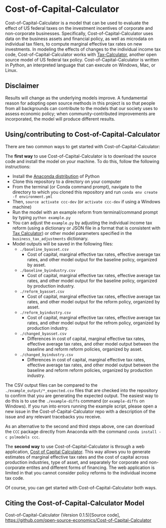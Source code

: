 # Cost-of-Capital-Calculator
Cost-of-Capital-Calculator is a model that can be used to evaluate the effect of US federal taxes on the investment incentives of corporate and non-corporate businesses.  Specifically, Cost-of-Capital-Calculator uses data on the business assets and financial policy, as well as microdata on individual tax filers, to compute marginal effective tax rates on new investments.  In modeling the effects of changes to the individual income tax code, Cost-of-Capital-Calculator works with [Tax-Calculator](https://github.com/open-source-economics/tax-calculator), another open source model of US federal tax policy.  Cost-of-Capital-Calculator is written in Python, an interpreted language that can execute on Windows, Mac, or Linux.

## Disclaimer
Results will change as the underlying models improve. A fundamental reason for adopting open source methods in this project is so that people from all backgrounds can contribute to the models that our society uses to assess economic policy; when community-contributed improvements are incorporated, the model will produce different results.


## Using/contributing to Cost-of-Capital-Calculator

There are two common ways to get started with Cost-of-Capital-Calculator:

The **first way** to use Cost-of-Capital-Calculator is to download the source code and install the model on your machine.  To do this, follow the following instructions:
* Install the [Anaconda distribution](https://www.anaconda.com/distribution/) of Python
* Clone this repository to a directory on your computer
* From the terminal (or Conda command prompt), navigate to the directory to which you cloned this repository and run `conda env create -f environment.yml`
* Then, `source activate ccc-dev` (or `activate ccc-dev` if using a Windows machine)
* Run the model with an example reform from terminal/command prompt by typing `python example.py`
* You can adjust the `example.py` by adjusting the individual income tax reform (using a dictionary or JSON file in a format that is consistent with [Tax Calculator](https://github.com/open-source-economics/Tax-Calculator)) or other model parameters specified in the `business_tax_adjustments` dictionary.
* Model outputs will be saved in the following files:
  * `./baseline_byasset.csv`
    * Cost of capital, marginal effective tax rates, effective average tax rates, and other model output for the baseline policy, organized by asset.
  * `./baseline_byindustry.csv`
    * Cost of capital, marginal effective tax rates, effective average tax rates, and other model output for the baseline policy, organized by production industry.
  * `./reform_byasset.csv`
    * Cost of capital, marginal effective tax rates, effective average tax rates, and other model output for the reform policy, organized by asset.
  * `./reform_byindustry.csv`
    * Cost of capital, marginal effective tax rates, effective average tax rates, and other model output for the refrom policy, organized by production industry.
  * `./changed_byasset.csv`
    * Differences in cost of capital, marginal effective tax rates, effective average tax rates, and other model output between the baseline and reform reform policies, organized by asset.
  * `./changed_byindustry.csv`
    * Differences in cost of capital, marginal effective tax rates, effective average tax rates, and other model output between the baseline and reform reform policies, organized by production industry.

The CSV output files can be compared to the `./example_output/*_expected.csv` files that are checked into the repository to confirm that you are generating the expected output.  The easiest way to do this is to use the `./example-diffs` command (or `example-diffs` on Windows).  If you run into errors running the example script, please open a new issue in the Cost-of-Capital-Calculator repo with a description of the issue and any relevant tracebacks you receive.

As an alternative to the second and third steps above, one can download the `CCC` package directly from Anaconda with the command `conda install -c pslmodels ccc`.


The **second way** to use Cost-of-Capital-Calculator is through a web
application, [Cost of Capital Calculator](http://www.ospc.org/ccc).  This way
allows you to generate estimates of marginal effective tax rates and the cost of capital
across production industries, type of asset, and separately for corporate and non-corporate
entites and different forms of financing.  The web application is limited in that you cannot consider policy reforms to the individual income tax code.

Of course, you can get started with Cost-of-Capital-Calculator both ways.

## Citing the Cost-of-Capital-Calculator Model
Cost-of-Capital-Calculator (Version 0.1.5)[Source code], https://github.com/open-source-economics/Cost-of-Capital-Calculator
